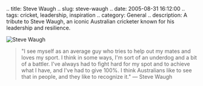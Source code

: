 .. title: Steve Waugh
.. slug: steve-waugh
.. date: 2005-08-31 16:12:00
.. tags: cricket, leadership, inspiration
.. category: General
.. description: A tribute to Steve Waugh, an iconic Australian cricketer known for his leadership and resilience.

![Steve Waugh](http://photos1.blogger.com/blogger/445/152/400/waugh.jpg)

> "I see myself as an average guy who tries to help out my mates and loves my sport. I think in some ways, I'm sort of an underdog and a bit of a battler. I've always had to fight hard for my spot and to achieve what I have, and I've had to give 100%. I think Australians like to see that in people, and they like to recognize it." — Steve Waugh